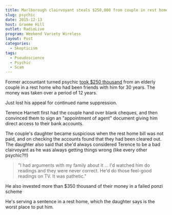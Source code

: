 ```yaml
---
title: Marlborough clairvoyant steals $250,000 from couple in rest home
slug: psychic
date: 2015-12-13
host: Graeme Hill
outlet: RadioLive
program: Weekend Variety Wireless
layout: Post
categories:
  - Skepticism
tags:
  - Pseudoscience
  - Psychic
  - Scam
---
```


Former accountant turned psychic [took $250 thousand](http://www.stuff.co.nz/national/crime/74733853/marlborough-clairvoyant-steals-from-elderly-couple) from an elderly couple in a rest home who had been friends with him for 30 years. The money was taken over a period of 12 years.

<!-- more -->

Just lost his appeal for continued name suppression.

Terence Harnett first had the couple hand over blank cheques, and then convinced them to sign an "appointment of agent" document giving him direct access to their bank accounts.

The couple's daughter became suspicious when the rest home bill was not paid, and on checking the accounts found that they had been cleared out. The daughter also said that she'd always considered Terence to be a bad clairvoyant as he was always getting things wrong (like every other psychic?!!)

> "I had arguments with my family about it ... I'd watched him do readings and they were never correct. He'd do those feel-good readings on TV. It was pathetic."

He also invested more than $350 thousand of their money in a failed ponzi scheme

He's serving a sentence in a rest home, which the daughter says is the worst place to put him.
